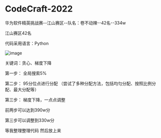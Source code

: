 # CodeCraft-2022
华为软件精英挑战赛--江山赛区--队名：卷不动辣--42名--334w

江山赛区42名

代码采用语言：Python

![image](https://user-images.githubusercontent.com/48011586/161056305-391dc140-c616-41c1-a1fd-d538425c4b60.png)

关键词：贪心、梯度下降

第一步：
全局搜索5%


第二步：
95分位点进行分配
（尝试了多种分配方法，包括均匀分配、按照比例分配、最大分配等）

第三步：
梯度下降，一点点调整

前两步可以达到390w分

第三步可以调整到330w分


等我整理整理代码  然后放上来
